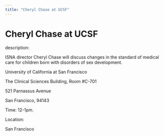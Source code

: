 ```yaml
---
title: "Cheryl Chase at UCSF"
---
```


# Cheryl Chase at UCSF

  
description:  
  


ISNA director Cheryl Chase will discuss changes in the standard of medical care for children born with disorders of sex development.

  
  


University of California at San Francisco  
  
The Clinical Sciences Building, Room #C-701  
  
521 Parnassus Avenue  
  
San Francisco, 94143  
  
Time: 12-1pm.

  


  


  
Location:  
  
San Francisco